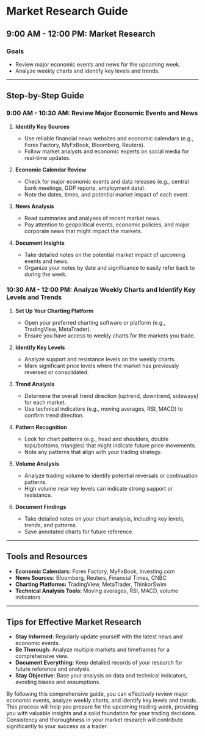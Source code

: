 ﻿
# Market Research Guide

## 9:00 AM - 12:00 PM: Market Research

### Goals
- Review major economic events and news for the upcoming week.
- Analyze weekly charts and identify key levels and trends.

---

## Step-by-Step Guide

### 9:00 AM - 10:30 AM: Review Major Economic Events and News
1. **Identify Key Sources**
   - Use reliable financial news websites and economic calendars (e.g., Forex Factory, MyFxBook, Bloomberg, Reuters).
   - Follow market analysts and economic experts on social media for real-time updates.

2. **Economic Calendar Review**
   - Check for major economic events and data releases (e.g., central bank meetings, GDP reports, employment data).
   - Note the dates, times, and potential market impact of each event.

3. **News Analysis**
   - Read summaries and analyses of recent market news.
   - Pay attention to geopolitical events, economic policies, and major corporate news that might impact the markets.

4. **Document Insights**
   - Take detailed notes on the potential market impact of upcoming events and news.
   - Organize your notes by date and significance to easily refer back to during the week.

### 10:30 AM - 12:00 PM: Analyze Weekly Charts and Identify Key Levels and Trends
1. **Set Up Your Charting Platform**
   - Open your preferred charting software or platform (e.g., TradingView, MetaTrader).
   - Ensure you have access to weekly charts for the markets you trade.

2. **Identify Key Levels**
   - Analyze support and resistance levels on the weekly charts.
   - Mark significant price levels where the market has previously reversed or consolidated.

3. **Trend Analysis**
   - Determine the overall trend direction (uptrend, downtrend, sideways) for each market.
   - Use technical indicators (e.g., moving averages, RSI, MACD) to confirm trend direction.

4. **Pattern Recognition**
   - Look for chart patterns (e.g., head and shoulders, double tops/bottoms, triangles) that might indicate future price movements.
   - Note any patterns that align with your trading strategy.

5. **Volume Analysis**
   - Analyze trading volume to identify potential reversals or continuation patterns.
   - High volume near key levels can indicate strong support or resistance.

6. **Document Findings**
   - Take detailed notes on your chart analysis, including key levels, trends, and patterns.
   - Save annotated charts for future reference.

---

## Tools and Resources
- **Economic Calendars:** Forex Factory, MyFxBook, Investing.com
- **News Sources:** Bloomberg, Reuters, Financial Times, CNBC
- **Charting Platforms:** TradingView, MetaTrader, ThinkorSwim
- **Technical Analysis Tools:** Moving averages, RSI, MACD, volume indicators

---

## Tips for Effective Market Research
- **Stay Informed:** Regularly update yourself with the latest news and economic events.
- **Be Thorough:** Analyze multiple markets and timeframes for a comprehensive view.
- **Document Everything:** Keep detailed records of your research for future reference and analysis.
- **Stay Objective:** Base your analysis on data and technical indicators, avoiding biases and assumptions.

By following this comprehensive guide, you can effectively review major economic events, analyze weekly charts, and identify key levels and trends. This process will help you prepare for the upcoming trading week, providing you with valuable insights and a solid foundation for your trading decisions. Consistency and thoroughness in your market research will contribute significantly to your success as a trader.
